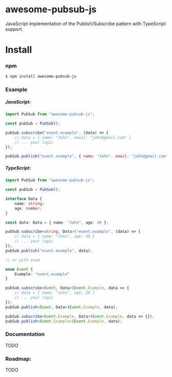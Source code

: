 # awesome-pubsub-js

JavaScript implementation of the Publish/Subscribe pattern with TypeScript support.

# Install

### npm

```sh
$ npm install awesome-pubsub-js
```

### Example

##### JavaScript:

```js
import PubSub from "awesome-pubsub-js";

const pubSub = PubSub();

pubSub.subscribe("event.example", (data) => {
    // data = { name: "John", email: "john@gmail.com" }
    // ... your logic
});

pubSub.publish("event.example", { name: "John", email: "john@gmail.com" });
```

##### TypeScript:

```ts
import PubSub from "awesome-pubsub-js";

const pubSub = PubSub();

interface Data {
    name: string;
    age: number;
}

const data: Data = { name: "John", age: 40 };

pubSub.subscribe<string, Data>("event.example", (data) => {
    // data = { name: "John", age: 40 }
    // ... your logic
});
pubSub.publish("event.example", data);

// or with enum

enum Event {
    Example: "event.example"
}

pubSub.subscribe<Event, Data>(Event.Example, data => {
    // data = { name: "John", age: 20 }
    // ... your logic
});
pubSub.publish<Event, Data>(Event.Example, data);

pubSub.subscribe<Event.Example, Data>(Event.Example, data => {});
pubSub.publish<Event.Example>(Event.Example, data);
```

### Documentation

TODO

### Roadmap:

TODO
